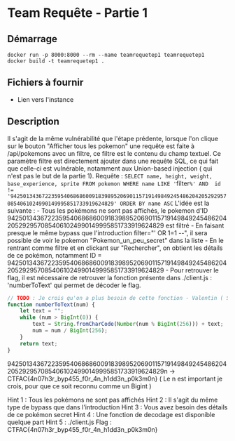 # Team Requête - Partie 1

## Démarrage

```
docker run -p 8000:8000 --rm --name teamrequetep1 teamrequetep1
docker build -t teamrequetep1 .
```

## Fichiers à fournir

- Lien vers l'instance

## Description

Il s'agit de la même vulnérabilité que l'étape prédente, lorsque l'on clique sur le bouton "Afficher tous les pokemon" une requête est faite à /api/pokemons avec un filtre, ce filtre est le contenu du champ textuel.
Ce paramètre filtre est directement ajouter dans une requête SQL, ce qui fait que celle-ci est vulnérable, notamment aux Union-based injection ( qui n'est pas le but de la partie 1).
Requête : `SELECT name, height, weight, base_experience, sprite FROM pokemon WHERE name LIKE '`filter`%' AND  id != '9425013436722359540686860091839895206901157191498492454862042052929570854061024990149995851733919624829' ORDER BY name ASC`
L'idée est la suivante :
    - Tous  les pokémons ne sont pas affichés, le pokemon d'ID 9425013436722359540686860091839895206901157191498492454862042052929570854061024990149995851733919624829 est filtré
    - En faisant presque le même bypass que l'introduction filter="' OR 1=1 --", il sera possible de voir le pokemon "Pokemon_un_peu_secret" dans la liste
    - En le rentrant comme filtre et en clickant sur "Rechercher", on obtient les détails de ce pokémon, notamment ID = 9425013436722359540686860091839895206901157191498492454862042052929570854061024990149995851733919624829
    - Pour retrouver le flag, il est nécessaire de retrouver la fonction présente dans ./client.js : 'numberToText' qui permet de décoder le flag.

```javascript
// TODO : Je crois qu'on a plus besoin de cette fonction - Valentin ( Stagiaire )
function numberToText(num) {
    let text = "";
    while (num > BigInt(0)) {
        text = String.fromCharCode(Number(num % BigInt(256))) + text;
        num = num / BigInt(256);
    }
    return text;
}
```

9425013436722359540686860091839895206901157191498492454862042052929570854061024990149995851733919624829n -> CTFAC{4n07h3r_byp455_f0r_4n_h1dd3n_p0k3m0n}
( Le n est important je crois, pour que ce soit reconnu comme un Bigint )



Hint 1 : Tous les pokémons ne sont pas affichés
Hint 2 : Il s'agit du même type de bypass que dans l'introduction
Hint 3 : Vous avez besoin des détails de ce pokémon secret
Hint 4 : Une fonction de decodage est disponible quelque part
Hint 5 : ./client.js
Flag : CTFAC{4n07h3r_byp455_f0r_4n_h1dd3n_p0k3m0n}

